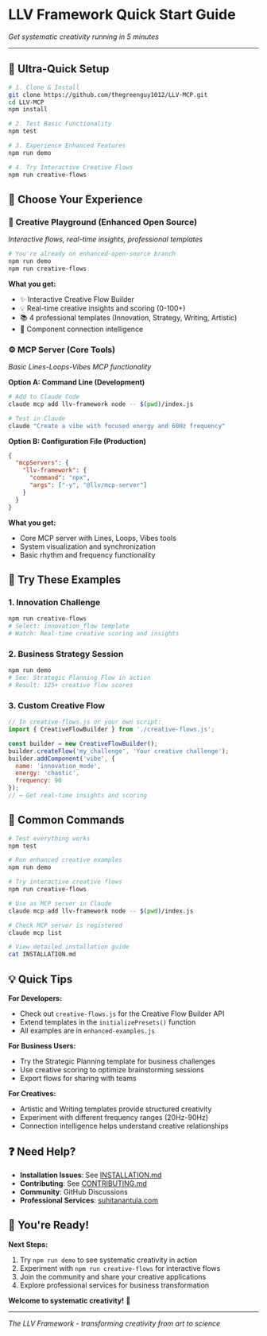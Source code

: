 # LLV Framework Quick Start Guide

*Get systematic creativity running in 5 minutes*

---

## 🚀 Ultra-Quick Setup

```bash
# 1. Clone & Install
git clone https://github.com/thegreenguy1012/LLV-MCP.git
cd LLV-MCP
npm install

# 2. Test Basic Functionality
npm test

# 3. Experience Enhanced Features
npm run demo

# 4. Try Interactive Creative Flows
npm run creative-flows
```

## 🎯 Choose Your Experience

### 🎨 **Creative Playground** (Enhanced Open Source)
*Interactive flows, real-time insights, professional templates*

```bash
# You're already on enhanced-open-source branch
npm run demo
npm run creative-flows
```

**What you get:**
- ✨ Interactive Creative Flow Builder
- 💡 Real-time creative insights and scoring (0-100+)
- 📚 4 professional templates (Innovation, Strategy, Writing, Artistic)
- 🔗 Component connection intelligence

### ⚙️ **MCP Server** (Core Tools)
*Basic Lines-Loops-Vibes MCP functionality*

**Option A: Command Line (Development)**
```bash
# Add to Claude Code
claude mcp add llv-framework node -- $(pwd)/index.js

# Test in Claude
claude "Create a vibe with focused energy and 60Hz frequency"
```

**Option B: Configuration File (Production)**
```json
{
  "mcpServers": {
    "llv-framework": {
      "command": "npx",
      "args": ["-y", "@llv/mcp-server"]
    }
  }
}
```

**What you get:**
- Core MCP server with Lines, Loops, Vibes tools
- System visualization and synchronization
- Basic rhythm and frequency functionality

## 🎪 Try These Examples

### 1. **Innovation Challenge**
```bash
npm run creative-flows
# Select: innovation_flow template
# Watch: Real-time creative scoring and insights
```

### 2. **Business Strategy Session**  
```bash
npm run demo
# See: Strategic Planning Flow in action
# Result: 125+ creative flow scores
```

### 3. **Custom Creative Flow**
```javascript
// In creative-flows.js or your own script:
import { CreativeFlowBuilder } from './creative-flows.js';

const builder = new CreativeFlowBuilder();
builder.createFlow('my_challenge', 'Your creative challenge');
builder.addComponent('vibe', { 
  name: 'innovation_mode', 
  energy: 'chaotic', 
  frequency: 90 
});
// → Get real-time insights and scoring
```

## 🔧 Common Commands

```bash
# Test everything works
npm test

# Run enhanced creative examples
npm run demo

# Try interactive creative flows
npm run creative-flows

# Use as MCP server in Claude
claude mcp add llv-framework node -- $(pwd)/index.js

# Check MCP server is registered
claude mcp list

# View detailed installation guide
cat INSTALLATION.md
```

## 💡 Quick Tips

**For Developers:**
- Check out `creative-flows.js` for the Creative Flow Builder API
- Extend templates in the `initializePresets()` function
- All examples are in `enhanced-examples.js`

**For Business Users:**
- Try the Strategic Planning template for business challenges
- Use creative scoring to optimize brainstorming sessions
- Export flows for sharing with teams

**For Creatives:**
- Artistic and Writing templates provide structured creativity
- Experiment with different frequency ranges (20Hz-90Hz)
- Connection intelligence helps understand creative relationships

## ❓ Need Help?

- **Installation Issues**: See [INSTALLATION.md](INSTALLATION.md)
- **Contributing**: See [CONTRIBUTING.md](CONTRIBUTING.md)  
- **Community**: GitHub Discussions
- **Professional Services**: [suhitanantula.com](https://www.suhitanantula.com/)

## 🎉 You're Ready!

**Next Steps:**
1. Try `npm run demo` to see systematic creativity in action
2. Experiment with `npm run creative-flows` for interactive flows
3. Join the community and share your creative applications
4. Explore professional services for business transformation

**Welcome to systematic creativity!** 🎨

---

*The LLV Framework - transforming creativity from art to science*